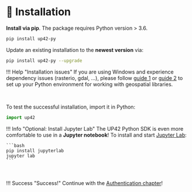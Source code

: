 # :floppy_disk: Installation

**Install via pip**. The package requires Python version > 3.6.

```bash
pip install up42-py
```

Update an existing installation to the **newest version** via:

```bash
pip install up42-py --upgrade
```

!!! Help "Installation issues"
    If you are using Windows and experience dependency issues (rasterio, gdal, ...), 
    please follow [guide 1](http://www.acgeospatial.co.uk/python-geospatial-workflows-prt1-anaconda/) or 
    [guide 2](https://chrieke.medium.com/howto-install-python-for-geospatial-applications-1dbc82433c05) 
    to set up your Python environment for working with geospatial libraries.

<br>

To test the successful installation, import it in Python:
```python
import up42
```

!!! Info "Optional: Install Jupyter Lab"
    The UP42 Python SDK is even more comfortable to use in a **Jupyter notebook**!
    To install and start [Jupyter Lab](https://jupyter.org/):
    
    ```bash
    pip install jupyterlab
    jupyter lab
    ```

<br>

!!! Success "Success!"
    Continue with the [Authentication chapter](authentication.md)!
    
